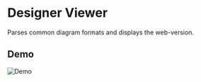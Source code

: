 # Designer Viewer
Parses common diagram formats and displays the web-version.

## Demo
![Demo](diagram_demo.gif)
